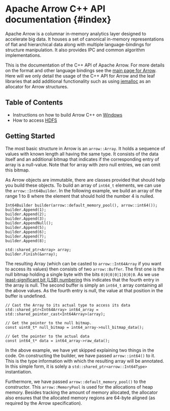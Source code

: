 Apache Arrow C++ API documentation      {#index}
==================================

<!---
  Licensed under the Apache License, Version 2.0 (the "License");
  you may not use this file except in compliance with the License.
  You may obtain a copy of the License at

   http://www.apache.org/licenses/LICENSE-2.0

  Unless required by applicable law or agreed to in writing, software
  distributed under the License is distributed on an "AS IS" BASIS,
  WITHOUT WARRANTIES OR CONDITIONS OF ANY KIND, either express or implied.
  See the License for the specific language governing permissions and
  limitations under the License. See accompanying LICENSE file.
-->

Apache Arrow is a columnar in-memory analytics layer designed to accelerate
big data. It houses a set of canonical in-memory representations of flat and
hierarchical data along with multiple language-bindings for structure
manipulation. It also provides IPC and common algorithm implementations.

This is the documentation of the C++ API of Apache Arrow. For more details
on the format and other language bindings see
the [main page for Arrow](https://arrow.apache.org/). Here will we only detail
the usage of the C++ API for Arrow and the leaf libraries that add additional
functionality such as using [jemalloc](http://jemalloc.net/) as an allocator
for Arrow structures.

Table of Contents
-----------------

 * Instructions on how to build Arrow C++ on [Windows](Windows.md)
 * How to access [HDFS](HDFS.md)

Getting Started
---------------

The most basic structure in Arrow is an `arrow::Array`. It holds a sequence
of values with known length all having the same type. It consists of the data
itself and an additional bitmap that indicates if the corresponding entry of
array is a null-value. Note that for array with zero null entries, we can omit
this bitmap.

As Arrow objects are immutable, there are classes provided that should help you
build these objects. To build an array of `int64_t` elements, we can use the
`arrow::Int64Builder`. In the following example, we build an array of the range
1 to 8 where the element that should hold the number 4 is nulled.

    Int64Builder builder(arrow::default_memory_pool(), arrow::int64());
    builder.Append(1);
    builder.Append(2);
    builder.Append(3);
    builder.AppendNull();
    builder.Append(5);
    builder.Append(6);
    builder.Append(7);
    builder.Append(8);

    std::shared_ptr<Array> array;
    builder.Finish(&array);

The resulting Array (which can be casted to `arrow::Int64Array` if you want
to access its values) then consists of two `arrow::Buffer`. The first one is
the null bitmap holding a single byte with the bits `0|0|0|0|1|0|0|0`.
As we use [least-significant bit (LSB) numbering](https://en.wikipedia.org/wiki/Bit_numbering)
this indicates that the fourth entry in the array is null. The second
buffer is simply an `int64_t` array containing all the above values.
As the fourth entry is null, the value at that position in the buffer is
undefined.

    // Cast the Array to its actual type to access its data
    std::shared_ptr<Int64Array> int64_array = std::shared_pointer_cast<Int64Array>(array);

    // Get the pointer to the null bitmap.
    const uint8_t* null_bitmap = int64_array->null_bitmap_data();

    // Get the pointer to the actual data
    const int64_t* data = int64_array->raw_data();

In the above example, we have yet skipped explaining two things in the code.
On constructing the builder, we have passed `arrow::int64()` to it. This is
the type information with which the resulting array will be annotated. In
this simple form, it is solely a `std::shared_ptr<arrow::Int64Type>`
instantiation.

Furthermore, we have passed `arrow::default_memory_pool()` to the constructor.
This `arrow::MemoryPool` is used for the allocations of heap memory. Besides
tracking the amount of memory allocated, the allocator also ensures that the
allocated memory regions are 64-byte aligned (as required by the Arrow
specification).

